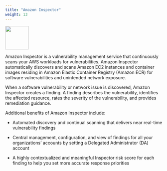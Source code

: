 ```yaml
---
title: "Amazon Inspector"
weight: 13
---
```


<img src='/images/inspector_logo.png' width='75px'>

Amazon Inspector is a vulnerability management service that continuously scans your AWS workloads for vulnerabilities. Amazon Inspector automatically discovers and scans Amazon EC2 instances and container images residing in Amazon Elastic Container Registry (Amazon ECR) for software vulnerabilities and unintended network exposure.

When a software vulnerability or network issue is discovered, Amazon Inspector creates a finding. A finding describes the vulnerability, identifies the affected resource, rates the severity of the vulnerability, and provides remediation guidance. 

Additional benefits of Amazon Inspector include:

- Automated discovery and continual scanning that delivers near real-time vulnerability findings

- Central management, configuration, and view of findings for all your organizations’ accounts by setting a Delegated Administrator (DA) account

- A highly contextualized and meaningful Inspector risk score for each finding to help you set more accurate response priorities